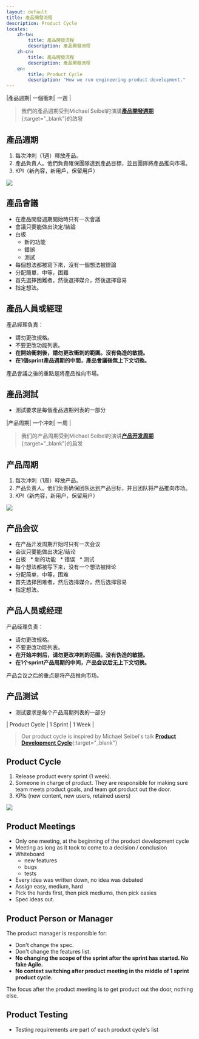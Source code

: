 ```yaml
---
layout: default
title: 產品開發流程
description: Product Cycle
locales:
    zh-tw:
        title: 產品開發流程
        description: 產品開發流程
    zh-cn:
        title: 產品開發流程
        description: 產品開發流程
    en:
        title: Product Cycle
        description: "How we run engineering product development."
---
```


<a name="zh-tw"></a>

|產品週期| 一個衝刺| 一週 |

> 我們的產品週期受到Michael Seibel的演講[**產品開發週期**](https://www.youtube.com/watch?v=kzVvjKLdAbk){:target="_blank"}的啟發

## 產品週期

1. 每次沖刺（1週）釋放產品。
1. 產品負責人。他們負責確保團隊達到產品目標，並且團隊將產品推向市場。
1. KPI（新內容，新用戶，保留用戶）

<img src='https://lh3.googleusercontent.com/ttlT2l7oSO5M7VaNxOY7sAhlVl76D12x-BEgSg4If9CHxg-5qYfO0n0rc-DbZxmsvRqXW4fEQWQ1jJKUmtqATbka4FNu8kE3c2WHBPZZqNsQnfDIDvNvFo9cZEw6L685j6UKj8Yd3w=w1200' />

## 產品會議

* 在產品開發週期開始時只有一次會議
* 會議只要能做出決定/結論
* 白板
  * 新的功能
  * 錯誤
  * 測試
* 每個想法都被寫下來，沒有一個想法被辯論
* 分配簡單，中等，困難
* 首先選擇困難者，然後選擇媒介，然後選擇容易
* 指定想法。

## 產品人員或經理

產品經理負責：

* 請勿更改規格。
* 不要更改功能列表。
* **在開始衝刺後，請勿更改衝刺的範圍。沒有偽造的敏捷。**
* **在1個sprint產品週期的中間，產品會議後無上下文切換。**

產品會議之後的重點是將產品推向市場。

## 產品測試

* 測試要求是每個產品週期列表的一部分

<a name="zh-cn"></a>

|产品周期| 一个冲刺| 一周 |

> 我们的产品周期受到Michael Seibel的演讲[**产品开发周期**](https://www.youtube.com/watch?v=kzVvjKLdAbk){:target="_blank"}的启发

## 产品周期

1. 每次冲刺（1周）释放产品。
1. 产品负责人。他们负责确保团队达到产品目标，并且团队将产品推向市场。
1. KPI（新内容，新用户，保留用户）

<img src='https://lh3.googleusercontent.com/ttlT2l7oSO5M7VaNxOY7sAhlVl76D12x-BEgSg4If9CHxg-5qYfO0n0rc-DbZxmsvRqXW4fEQWQ1jJKUmtqATbka4FNu8kE3c2WHBPZZqNsQnfDIDvNvFo9cZEw6L685j6UKj8Yd3w=w1200' />

## 产品会议

* 在产品开发周期开始时只有一次会议
* 会议只要能做出决定/结论
* 白板
  * 新的功能
  * 错误
  * 测试
* 每个想法都被写下来，没有一个想法被辩论
* 分配简单，中等，困难
* 首先选择困难者，然后选择媒介，然后选择容易
* 指定想法。

## 产品人员或经理

产品经理负责：

* 请勿更改规格。
* 不要更改功能列表。
* **在开始冲刺后，请勿更改冲刺的范围。没有伪造的敏捷。**
* **在1个sprint产品周期的中间，产品会议后无上下文切换。**

产品会议之后的重点是将产品推向市场。

## 产品测试

* 测试要求是每个产品周期列表的一部分

<a name="en"></a>

| Product Cycle | 1 Sprint | 1 Week |

> Our product cycle is inspired by Michael Seibel's talk [**Product Development Cycle**](https://www.youtube.com/watch?v=kzVvjKLdAbk){:target="_blank"}

## Product Cycle

1. Release product every sprint (1 week).
1. Someone in charge of product. They are responsible for making sure team meets product goals, and team got product out the door.
1. KPIs (new content, new users, retained users)

<img src='https://lh3.googleusercontent.com/ttlT2l7oSO5M7VaNxOY7sAhlVl76D12x-BEgSg4If9CHxg-5qYfO0n0rc-DbZxmsvRqXW4fEQWQ1jJKUmtqATbka4FNu8kE3c2WHBPZZqNsQnfDIDvNvFo9cZEw6L685j6UKj8Yd3w=w1200' />

## Product Meetings

* Only one meeting, at the beginning of the product development cycle
* Meeting as long as it took to come to a decision / conclusion
* Whiteboard
  * new features
  * bugs
  * tests
* Every idea was written down, no idea was debated
* Assign easy, medium, hard
* Pick the hards first, then pick mediums, then pick easies
* Spec ideas out.

## Product Person or Manager

The product manager is responsible for:

* Don't change the spec.
* Don't change the features list.
* **No changing the scope of the sprint after the sprint has started. No fake Agile.**
* **No context switching after product meeting in the middle of 1 sprint product cycle.**

The focus after the product meeting is to get product out the door, nothing else.

## Product Testing

* Testing requirements are part of each product cycle's list